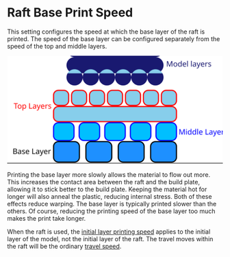 Raft Base Print Speed
====
This setting configures the speed at which the base layer of the raft is printed. The speed of the base layer can be configured separately from the speed of the top and middle layers.

![Where the base layer is located in the raft](../images/raft_dimensions_simplified.svg)

Printing the base layer more slowly allows the material to flow out more. This increases the contact area between the raft and the build plate, allowing it to stick better to the build plate. Keeping the material hot for longer will also anneal the plastic, reducing internal stress. Both of these effects reduce warping. The base layer is typically printed slower than the others. Of course, reducing the printing speed of the base layer too much makes the print take longer.

When the raft is used, the [initial layer printing speed](../speed/speed_print_layer_0.md) applies to the initial layer of the model, not the initial layer of the raft. The travel moves within the raft will be the ordinary [travel speed](../speed/speed_travel.md).